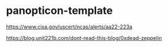 # panopticon-template

https://www.cisa.gov/uscert/ncas/alerts/aa22-223a

https://blog.unit221b.com/dont-read-this-blog/0xdead-zeppelin

